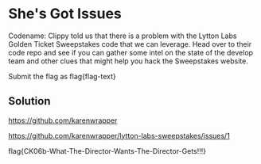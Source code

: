 # She's Got Issues

Codename: Clippy told us that there is a problem with the Lytton Labs Golden Ticket Sweepstakes code that we can leverage. 
Head over to their code repo and see if you can gather some intel on the state of the develop team and other clues that might help you hack the Sweepstakes website.

Submit the flag as flag{flag-text}

## Solution

https://github.com/karenwrapper

https://github.com/karenwrapper/lytton-labs-sweepstakes/issues/1

flag{CK06b-What-The-Director-Wants-The-Director-Gets!!!}
